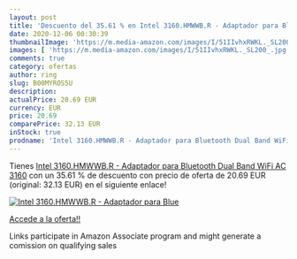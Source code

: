 ```yaml
---
layout: post
title: 'Descuento del 35.61 % en Intel 3160.HMWWB.R - Adaptador para Blue'
date: 2020-12-06 00:30:39
thumbnailImage: 'https://m.media-amazon.com/images/I/51IIvhxRWKL._SL200_.jpg'
images: [ 'https://m.media-amazon.com/images/I/51IIvhxRWKL._SL200_.jpg' ]
comments: true
category: ofertas
author: ring
slug: B00MYROS5U
description:
actualPrice: 20.69 EUR
currency: EUR
price: 20.69
comparePrice: 32.13 EUR
inStock: true
prodname: 'Intel 3160.HMWWB.R - Adaptador para Bluetooth Dual Band WiFi AC 3160'
---
```


Tienes [Intel 3160.HMWWB.R - Adaptador para Bluetooth Dual Band WiFi AC 3160](https://www.amazon.es/dp/B00MYROS5U/?tag=tolees-21) con un 35.61 % de descuento con precio de oferta de 20.69 EUR (original: 32.13 EUR) en el siguiente enlace!

[![Intel 3160.HMWWB.R - Adaptador para Blue](https://m.media-amazon.com/images/I/51IIvhxRWKL._SL200_.jpg)](https://www.amazon.es/dp/B00MYROS5U/?tag=tolees-21)

[Accede a la oferta!!](https://www.amazon.es/dp/B00MYROS5U/?tag=tolees-21)

Links participate in Amazon Associate program and might generate a comission on qualifying sales


